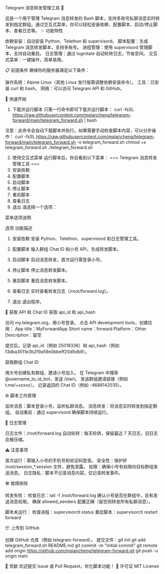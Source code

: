 Telegram 消息转发管理工具 🚀

这是一个用于管理 Telegram 消息转发的 Bash 脚本，支持多账号私聊消息实时转发到指定群组。通过交互式菜单，你可以轻松安装依赖、配置脚本、启动/停止脚本、查看日志等。
✨ 功能特性

依赖安装：自动安装 Python、Telethon 和 supervisord。
脚本配置：生成 Telegram 消息转发脚本，支持多账号。
进程管理：使用 supervisord 管理脚本，支持自动重启。
日志管理：通过 logrotate 自动轮转日志，节省空间。
交互式菜单：一键操作，简单易用。

📋 前提条件
确保你的服务器满足以下条件：

操作系统：Alpine Linux（其他 Linux 发行版需调整依赖安装命令）。
工具：已安装 curl 和 bash。
网络：可以访问 Telegram API 和 GitHub。

🚀 快速开始
1. 下载并运行脚本
只需一行命令即可下载并运行脚本：
curl -fsSL https://raw.githubusercontent.com/mqiancheng/telegram-forward/main/telegram_forward.sh | bash


注意：此命令会自动下载脚本并执行。如果需要手动检查脚本内容，可以分步操作：
curl -fsSL https://raw.githubusercontent.com/mqiancheng/telegram-forward/main/telegram_forward.sh -o telegram_forward.sh
chmod +x telegram_forward.sh
./telegram_forward.sh


2. 使用交互式菜单
运行脚本后，你会看到以下菜单：
=== Telegram 消息转发管理工具 ===
1. 安装依赖
2. 配置脚本
3. 启动脚本
4. 停止脚本
5. 重启脚本
6. 查看日志
7. 退出
请选择一个选项：

菜单选项说明



选项
功能描述



1. 安装依赖
安装 Python、Telethon、supervisord 和日志管理工具。


2. 配置脚本
输入群组 Chat ID 和小号 API，生成转发脚本。


3. 启动脚本
启动消息转发，首次运行需登录小号。


4. 停止脚本
停止消息转发脚本。


5. 重启脚本
重启消息转发脚本。


6. 查看日志
实时查看转发日志（/root/forward.log）。


7. 退出
退出程序。


🔑 获取 API 和 Chat ID
获取 api_id 和 api_hash

访问 my.telegram.org，用小号登录。
点击 API development tools，创建应用：
App title：MyForwardApp
Short name：forward
Platform：Other
Description：留空


提交后，记录 api_id（例如 25018336）和 api_hash（例如 f3dba3011e3b2f9a59e0bbeff20d5db9）。

获取群组 Chat ID

用大号创建私有群组，邀请小号加入。
在 Telegram 中搜索 @username_to_id_bot，发送 /start。
发送群组邀请链接（例如 t.me/+xxxxx）。
记录返回的 Chat ID（例如 -4688142035）。

⚙️ 脚本工作原理

监听消息：脚本登录小号，监听私聊消息。
消息转发：将消息实时转发到指定群组。
自动重启：通过 supervisord 确保脚本持续运行。

📜 日志管理

日志文件：/root/forward.log
自动轮转：每天轮转，保留最近 7 天日志，旧日志会被压缩。

⚠️ 注意事项

首次运行：需输入小号的手机号和验证码登录。
安全性：保护好 /root/session_*.session 文件，避免泄露。
权限：确保小号有权限向目标群组发送消息。
日志隐私：脚本不记录消息内容，仅记录转发事件。

🛠️ 故障排除

转发失败：
检查日志：tail -f /root/forward.log
确认小号是否在群组中，且有发送消息权限。
确保 allowed_senders 配置正确（留空则转发所有私聊消息）。


脚本未运行：
检查进程：supervisorctl status
重启脚本：supervisorctl restart forward



📦 上传到 GitHub

创建 GitHub 仓库（例如 telegram-forward）。
提交文件：git init
git add telegram_forward.sh README.md
git commit -m "Initial commit"
git remote add origin https://github.com/mqiancheng/telegram-forward.git
git push -u origin main



🤝 贡献
欢迎提交 Issue 或 Pull Request，优化脚本功能！
📄 许可证
MIT License
